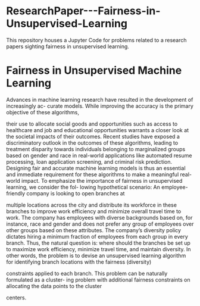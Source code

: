 # ResearchPaper---Fairness-in-Unsupervised-Learning
This repository houses a Jupyter Code for problems related to a research papers sighting fairness in unsupervised learning. 
# Fairness in Unsupervised Machine Learning
Advances in machine learning research have resulted in the development of increasingly ac-
curate models. While improving the accuracy is the primary objective of these algorithms,

their use to allocate social goods and opportunities such as access to healthcare and job and
educational opportunities warrants a closer look at the societal impacts of their outcomes.
Recent studies have exposed a discriminatory outlook in the outcomes of these algorithms,
leading to treatment disparity towards individuals belonging to marginalized groups based on
gender and race in real-world applications like automated resume processing, loan application
screening, and criminal risk prediction. Designing fair and accurate machine learning models
is thus an essential and immediate requirement for these algorithms to make a meaningful
real-world impact. To emphasize the importance of fairness in unsupervised learning, we consider the fol-
lowing hypothetical scenario: An employee-friendly company is looking to open branches at

multiple locations across the city and distribute its workforce in these branches to improve
work efficiency and minimize overall travel time to work. The company has employees with
diverse backgrounds based on, for instance, race and gender and does not prefer any group
of employees over other groups based on these attributes. The company’s diversity policy
dictates hiring a minimum fraction of employees from each group in every branch. Thus,
the natural question is: where should the branches be set up to maximize work efficiency,
minimize travel time, and maintain diversity. In other words, the problem is to devise an
unsupervised learning algorithm for identifying branch locations with the fairness (diversity)

constraints applied to each branch. This problem can be naturally formulated as a cluster-
ing problem with additional fairness constraints on allocating the data points to the cluster

centers.

